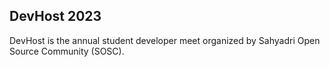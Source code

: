 ## DevHost 2023
DevHost is the annual student developer meet organized by Sahyadri Open Source Community (SOSC).
